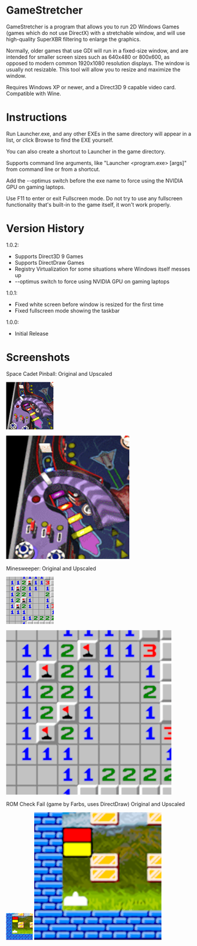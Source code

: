 # GameStretcher
GameStretcher is a program that allows you to run 2D Windows Games (games which do not use DirectX) with a stretchable window, and will use high-quality SuperXBR filtering to enlarge the graphics.

Normally, older games that use GDI will run in a fixed-size window, and are intended for smaller screen sizes such as 640x480 or 800x600, as opposed to modern common 1920x1080 resolution displays.  The window is usually not resizable.  This tool will allow you to resize and maximize the window.

Requires Windows XP or newer, and a Direct3D 9 capable video card.  Compatible with Wine.

# Instructions
Run Launcher.exe, and any other EXEs in the same directory will appear in a list, or click Browse to find the EXE yourself.

You can also create a shortcut to Launcher in the game directory.

Supports command line arguments, like "Launcher <program.exe> [args]" from command line or from a shortcut.

Add the --optimus switch before the exe name to force using the NVIDIA GPU on gaming laptops.

Use F11 to enter or exit Fullscreen mode. Do not try to use any fullscreen functionality that's built-in to the game itself, it won't work properly.

# Version History
1.0.2:
* Supports Direct3D 9 Games
* Supports DirectDraw Games
* Registry Virtualization for some situations where Windows itself messes up
* --optimus switch to force using NVIDIA GPU on gaming laptops

1.0.1:
* Fixed white screen before window is resized for the first time
* Fixed fullscreen mode showing the taskbar

1.0.0:
* Initial Release

# Screenshots
Space Cadet Pinball: Original and Upscaled

![Screenshot of Space Cadet Pinball, portion of screen](/readme-images/space_cadet_pinball_original_portion.png?raw=true "Screenshot of Space Cadet Pinball, portion of screen")

![Screenshot of Space Cadet Pinball, portion of screen (upscaled)](/readme-images/space_cadet_pinball_upscaled_portion.jpg?raw=true "Screenshot of Space Cadet Pinball, portion of screen (upscaled)")

Minesweeper: Original and Upscaled

![Screenshot of Minesweeper, portion of screen](/readme-images/minesweeper_screen_portion.png?raw=true "Screenshot of Minesweeper, portion of screen")

![Screenshot of Minesweeper, portion of screen (upscaled)](/readme-images/minesweeper_screen_portion_upscaled.png?raw=true "Screenshot of Minesweeper, portion of screen (upscaled)")

ROM Check Fail (game by Farbs, uses DirectDraw) Original and Upscaled

![Screenshot of ROM Check Fail, portion of screen](/readme-images/rom_check_fail_screen_portion.png?raw=true "Screenshot of ROM Check Fail, portion of screen")
![Screenshot of ROM Check Fail, portion of screen (upscaled)](/readme-images/rom_check_fail_screen_portion_upscaled.png?raw=true "Screenshot of ROM Check Fail, portion of screen (upscaled)")
